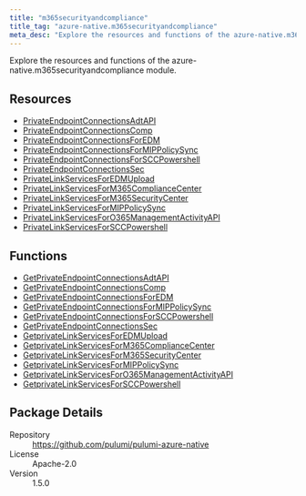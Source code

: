 ```yaml
---
title: "m365securityandcompliance"
title_tag: "azure-native.m365securityandcompliance"
meta_desc: "Explore the resources and functions of the azure-native.m365securityandcompliance module."
---
```


<!-- WARNING: this file was generated by Pulumi Docs Generator. -->
<!-- Do not edit by hand unless you're certain you know what you are doing! -->

Explore the resources and functions of the azure-native.m365securityandcompliance module.

<h2 id="resources">Resources</h2>
<ul class="api">
    <li><a href="privateendpointconnectionsadtapi" title="PrivateEndpointConnectionsAdtAPI"><span class="symbol resource"></span>PrivateEndpointConnectionsAdtAPI</a></li>
    <li><a href="privateendpointconnectionscomp" title="PrivateEndpointConnectionsComp"><span class="symbol resource"></span>PrivateEndpointConnectionsComp</a></li>
    <li><a href="privateendpointconnectionsforedm" title="PrivateEndpointConnectionsForEDM"><span class="symbol resource"></span>PrivateEndpointConnectionsForEDM</a></li>
    <li><a href="privateendpointconnectionsformippolicysync" title="PrivateEndpointConnectionsForMIPPolicySync"><span class="symbol resource"></span>PrivateEndpointConnectionsForMIPPolicySync</a></li>
    <li><a href="privateendpointconnectionsforsccpowershell" title="PrivateEndpointConnectionsForSCCPowershell"><span class="symbol resource"></span>PrivateEndpointConnectionsForSCCPowershell</a></li>
    <li><a href="privateendpointconnectionssec" title="PrivateEndpointConnectionsSec"><span class="symbol resource"></span>PrivateEndpointConnectionsSec</a></li>
    <li><a href="privatelinkservicesforedmupload" title="PrivateLinkServicesForEDMUpload"><span class="symbol resource"></span>PrivateLinkServicesForEDMUpload</a></li>
    <li><a href="privatelinkservicesform365compliancecenter" title="PrivateLinkServicesForM365ComplianceCenter"><span class="symbol resource"></span>PrivateLinkServicesForM365ComplianceCenter</a></li>
    <li><a href="privatelinkservicesform365securitycenter" title="PrivateLinkServicesForM365SecurityCenter"><span class="symbol resource"></span>PrivateLinkServicesForM365SecurityCenter</a></li>
    <li><a href="privatelinkservicesformippolicysync" title="PrivateLinkServicesForMIPPolicySync"><span class="symbol resource"></span>PrivateLinkServicesForMIPPolicySync</a></li>
    <li><a href="privatelinkservicesforo365managementactivityapi" title="PrivateLinkServicesForO365ManagementActivityAPI"><span class="symbol resource"></span>PrivateLinkServicesForO365ManagementActivityAPI</a></li>
    <li><a href="privatelinkservicesforsccpowershell" title="PrivateLinkServicesForSCCPowershell"><span class="symbol resource"></span>PrivateLinkServicesForSCCPowershell</a></li>
</ul>

<h2 id="functions">Functions</h2>
<ul class="api">
    <li><a href="getprivateendpointconnectionsadtapi" title="GetPrivateEndpointConnectionsAdtAPI"><span class="symbol function"></span>GetPrivateEndpointConnectionsAdtAPI</a></li>
    <li><a href="getprivateendpointconnectionscomp" title="GetPrivateEndpointConnectionsComp"><span class="symbol function"></span>GetPrivateEndpointConnectionsComp</a></li>
    <li><a href="getprivateendpointconnectionsforedm" title="GetPrivateEndpointConnectionsForEDM"><span class="symbol function"></span>GetPrivateEndpointConnectionsForEDM</a></li>
    <li><a href="getprivateendpointconnectionsformippolicysync" title="GetPrivateEndpointConnectionsForMIPPolicySync"><span class="symbol function"></span>GetPrivateEndpointConnectionsForMIPPolicySync</a></li>
    <li><a href="getprivateendpointconnectionsforsccpowershell" title="GetPrivateEndpointConnectionsForSCCPowershell"><span class="symbol function"></span>GetPrivateEndpointConnectionsForSCCPowershell</a></li>
    <li><a href="getprivateendpointconnectionssec" title="GetPrivateEndpointConnectionsSec"><span class="symbol function"></span>GetPrivateEndpointConnectionsSec</a></li>
    <li><a href="getprivatelinkservicesforedmupload" title="GetprivateLinkServicesForEDMUpload"><span class="symbol function"></span>GetprivateLinkServicesForEDMUpload</a></li>
    <li><a href="getprivatelinkservicesform365compliancecenter" title="GetprivateLinkServicesForM365ComplianceCenter"><span class="symbol function"></span>GetprivateLinkServicesForM365ComplianceCenter</a></li>
    <li><a href="getprivatelinkservicesform365securitycenter" title="GetprivateLinkServicesForM365SecurityCenter"><span class="symbol function"></span>GetprivateLinkServicesForM365SecurityCenter</a></li>
    <li><a href="getprivatelinkservicesformippolicysync" title="GetprivateLinkServicesForMIPPolicySync"><span class="symbol function"></span>GetprivateLinkServicesForMIPPolicySync</a></li>
    <li><a href="getprivatelinkservicesforo365managementactivityapi" title="GetprivateLinkServicesForO365ManagementActivityAPI"><span class="symbol function"></span>GetprivateLinkServicesForO365ManagementActivityAPI</a></li>
    <li><a href="getprivatelinkservicesforsccpowershell" title="GetprivateLinkServicesForSCCPowershell"><span class="symbol function"></span>GetprivateLinkServicesForSCCPowershell</a></li>
</ul>

<h2 id="package-details">Package Details</h2>
<dl class="package-details">
	<dt>Repository</dt>
	<dd><a href="https://github.com/pulumi/pulumi-azure-native">https://github.com/pulumi/pulumi-azure-native</a></dd>
	<dt>License</dt>
	<dd>Apache-2.0</dd>
	<dt>Version</dt>
	<dd>1.5.0</dd>
</dl>

